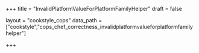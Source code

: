 +++
title = "InvalidPlatformValueForPlatformFamilyHelper"
draft = false

layout = "cookstyle_cops"
data_path = ["cookstyle","cops_chef_correctness_invalidplatformvalueforplatformfamilyhelper"]

+++

<!-- The content of this page is automatically generated from the
cops_chef_correctness_invalidplatformvalueforplatformfamilyhelper.yml file in github.com/chef/cookstyle/blob/main/docs-chef-io/data/cookstyle/. -->
